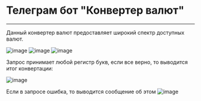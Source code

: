 # Телеграм бот "Конвертер валют"
____
Данный конвертер валют предоставляет широкий спектр доступных валют.

![image](https://user-images.githubusercontent.com/120253513/216831040-b744e8c6-6e67-4e54-8685-2e56606ada1a.png) ![image](https://user-images.githubusercontent.com/120253513/216831074-6fb61e47-2258-4477-939c-7ed66422610b.png) ![image](https://user-images.githubusercontent.com/120253513/216831181-0bd5efa3-5dd1-470f-92db-b7659036eb89.png)

Запрос принимает любой регистр букв, если все верно, то выводится итог конвертации:

![image](https://user-images.githubusercontent.com/120253513/216831482-78126f65-e7f0-4767-b4ae-806bfcde6418.png)

Если в запросе ошибка, то выводится сообщение об этом
![image](https://user-images.githubusercontent.com/120253513/216831664-d5691a52-4de6-4590-9902-1938990d37e9.png) 
